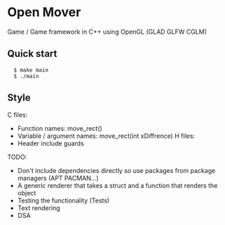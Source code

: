 # Open Mover 
Game / Game framework in C++ using OpenGL (GLAD GLFW CGLM)

## Quick start
```console
  $ make main
  $ ./main
```

## Style
C files:
 - Function names: move_rect()
 - Variable / argument names: move_rect(int xDiffrence)
H files:
 - Header include guards

TODO:
 - Don't include dependencies directly so use packages from package managers (APT PACMAN...)
 - A generic renderer that takes a struct and a function that renders the object
 - Testing the functionality (Tests)
 - Text rendering
 - DSA
